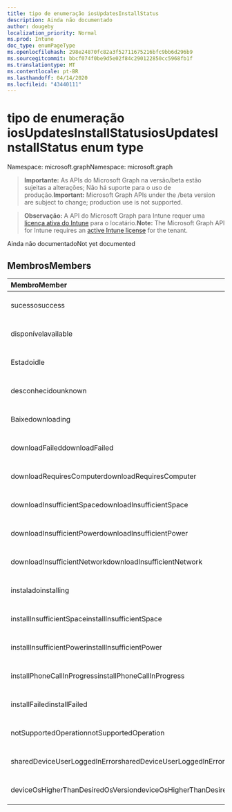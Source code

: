 ```yaml
---
title: tipo de enumeração iosUpdatesInstallStatus
description: Ainda não documentado
author: dougeby
localization_priority: Normal
ms.prod: Intune
doc_type: enumPageType
ms.openlocfilehash: 298e24870fc82a3f52711675216bfc9bb6d296b9
ms.sourcegitcommit: bbcf074f0be9d5e02f84c290122850cc5968fb1f
ms.translationtype: MT
ms.contentlocale: pt-BR
ms.lasthandoff: 04/14/2020
ms.locfileid: "43440111"
---
```

# <a name="iosupdatesinstallstatus-enum-type"></a><span data-ttu-id="bdc33-103">tipo de enumeração iosUpdatesInstallStatus</span><span class="sxs-lookup"><span data-stu-id="bdc33-103">iosUpdatesInstallStatus enum type</span></span>

<span data-ttu-id="bdc33-104">Namespace: microsoft.graph</span><span class="sxs-lookup"><span data-stu-id="bdc33-104">Namespace: microsoft.graph</span></span>

> <span data-ttu-id="bdc33-105">**Importante:** As APIs do Microsoft Graph na versão/beta estão sujeitas a alterações; Não há suporte para o uso de produção.</span><span class="sxs-lookup"><span data-stu-id="bdc33-105">**Important:** Microsoft Graph APIs under the /beta version are subject to change; production use is not supported.</span></span>

> <span data-ttu-id="bdc33-106">**Observação:** A API do Microsoft Graph para Intune requer uma [licença ativa do Intune](https://go.microsoft.com/fwlink/?linkid=839381) para o locatário.</span><span class="sxs-lookup"><span data-stu-id="bdc33-106">**Note:** The Microsoft Graph API for Intune requires an [active Intune license](https://go.microsoft.com/fwlink/?linkid=839381) for the tenant.</span></span>

<span data-ttu-id="bdc33-107">Ainda não documentado</span><span class="sxs-lookup"><span data-stu-id="bdc33-107">Not yet documented</span></span>

## <a name="members"></a><span data-ttu-id="bdc33-108">Membros</span><span class="sxs-lookup"><span data-stu-id="bdc33-108">Members</span></span>
|<span data-ttu-id="bdc33-109">Membro</span><span class="sxs-lookup"><span data-stu-id="bdc33-109">Member</span></span>|<span data-ttu-id="bdc33-110">Valor</span><span class="sxs-lookup"><span data-stu-id="bdc33-110">Value</span></span>|<span data-ttu-id="bdc33-111">Descrição</span><span class="sxs-lookup"><span data-stu-id="bdc33-111">Description</span></span>|
|:---|:---|:---|
|<span data-ttu-id="bdc33-112">sucesso</span><span class="sxs-lookup"><span data-stu-id="bdc33-112">success</span></span>|<span data-ttu-id="bdc33-113">,0</span><span class="sxs-lookup"><span data-stu-id="bdc33-113">0</span></span>|<span data-ttu-id="bdc33-114">Ainda não documentado</span><span class="sxs-lookup"><span data-stu-id="bdc33-114">Not yet documented</span></span>|
|<span data-ttu-id="bdc33-115">disponível</span><span class="sxs-lookup"><span data-stu-id="bdc33-115">available</span></span>|<span data-ttu-id="bdc33-116">1</span><span class="sxs-lookup"><span data-stu-id="bdc33-116">1</span></span>|<span data-ttu-id="bdc33-117">Ainda não documentado</span><span class="sxs-lookup"><span data-stu-id="bdc33-117">Not yet documented</span></span>|
|<span data-ttu-id="bdc33-118">Estado</span><span class="sxs-lookup"><span data-stu-id="bdc33-118">idle</span></span>|<span data-ttu-id="bdc33-119">duas</span><span class="sxs-lookup"><span data-stu-id="bdc33-119">2</span></span>|<span data-ttu-id="bdc33-120">Ainda não documentado</span><span class="sxs-lookup"><span data-stu-id="bdc33-120">Not yet documented</span></span>|
|<span data-ttu-id="bdc33-121">desconhecido</span><span class="sxs-lookup"><span data-stu-id="bdc33-121">unknown</span></span>|<span data-ttu-id="bdc33-122">3D</span><span class="sxs-lookup"><span data-stu-id="bdc33-122">3</span></span>|<span data-ttu-id="bdc33-123">Ainda não documentado</span><span class="sxs-lookup"><span data-stu-id="bdc33-123">Not yet documented</span></span>|
|<span data-ttu-id="bdc33-124">Baixe</span><span class="sxs-lookup"><span data-stu-id="bdc33-124">downloading</span></span>|<span data-ttu-id="bdc33-125">-2016330712</span><span class="sxs-lookup"><span data-stu-id="bdc33-125">-2016330712</span></span>|<span data-ttu-id="bdc33-126">Ainda não documentado</span><span class="sxs-lookup"><span data-stu-id="bdc33-126">Not yet documented</span></span>|
|<span data-ttu-id="bdc33-127">downloadFailed</span><span class="sxs-lookup"><span data-stu-id="bdc33-127">downloadFailed</span></span>|<span data-ttu-id="bdc33-128">-2016330711</span><span class="sxs-lookup"><span data-stu-id="bdc33-128">-2016330711</span></span>|<span data-ttu-id="bdc33-129">Ainda não documentado</span><span class="sxs-lookup"><span data-stu-id="bdc33-129">Not yet documented</span></span>|
|<span data-ttu-id="bdc33-130">downloadRequiresComputer</span><span class="sxs-lookup"><span data-stu-id="bdc33-130">downloadRequiresComputer</span></span>|<span data-ttu-id="bdc33-131">-2016330710</span><span class="sxs-lookup"><span data-stu-id="bdc33-131">-2016330710</span></span>|<span data-ttu-id="bdc33-132">Ainda não documentado</span><span class="sxs-lookup"><span data-stu-id="bdc33-132">Not yet documented</span></span>|
|<span data-ttu-id="bdc33-133">downloadInsufficientSpace</span><span class="sxs-lookup"><span data-stu-id="bdc33-133">downloadInsufficientSpace</span></span>|<span data-ttu-id="bdc33-134">-2016330709</span><span class="sxs-lookup"><span data-stu-id="bdc33-134">-2016330709</span></span>|<span data-ttu-id="bdc33-135">Ainda não documentado</span><span class="sxs-lookup"><span data-stu-id="bdc33-135">Not yet documented</span></span>|
|<span data-ttu-id="bdc33-136">downloadInsufficientPower</span><span class="sxs-lookup"><span data-stu-id="bdc33-136">downloadInsufficientPower</span></span>|<span data-ttu-id="bdc33-137">-2016330708</span><span class="sxs-lookup"><span data-stu-id="bdc33-137">-2016330708</span></span>|<span data-ttu-id="bdc33-138">Ainda não documentado</span><span class="sxs-lookup"><span data-stu-id="bdc33-138">Not yet documented</span></span>|
|<span data-ttu-id="bdc33-139">downloadInsufficientNetwork</span><span class="sxs-lookup"><span data-stu-id="bdc33-139">downloadInsufficientNetwork</span></span>|<span data-ttu-id="bdc33-140">-2016330707</span><span class="sxs-lookup"><span data-stu-id="bdc33-140">-2016330707</span></span>|<span data-ttu-id="bdc33-141">Ainda não documentado</span><span class="sxs-lookup"><span data-stu-id="bdc33-141">Not yet documented</span></span>|
|<span data-ttu-id="bdc33-142">instalado</span><span class="sxs-lookup"><span data-stu-id="bdc33-142">installing</span></span>|<span data-ttu-id="bdc33-143">-2016330706</span><span class="sxs-lookup"><span data-stu-id="bdc33-143">-2016330706</span></span>|<span data-ttu-id="bdc33-144">Ainda não documentado</span><span class="sxs-lookup"><span data-stu-id="bdc33-144">Not yet documented</span></span>|
|<span data-ttu-id="bdc33-145">installInsufficientSpace</span><span class="sxs-lookup"><span data-stu-id="bdc33-145">installInsufficientSpace</span></span>|<span data-ttu-id="bdc33-146">-2016330705</span><span class="sxs-lookup"><span data-stu-id="bdc33-146">-2016330705</span></span>|<span data-ttu-id="bdc33-147">Ainda não documentado</span><span class="sxs-lookup"><span data-stu-id="bdc33-147">Not yet documented</span></span>|
|<span data-ttu-id="bdc33-148">installInsufficientPower</span><span class="sxs-lookup"><span data-stu-id="bdc33-148">installInsufficientPower</span></span>|<span data-ttu-id="bdc33-149">-2016330704</span><span class="sxs-lookup"><span data-stu-id="bdc33-149">-2016330704</span></span>|<span data-ttu-id="bdc33-150">Ainda não documentado</span><span class="sxs-lookup"><span data-stu-id="bdc33-150">Not yet documented</span></span>|
|<span data-ttu-id="bdc33-151">installPhoneCallInProgress</span><span class="sxs-lookup"><span data-stu-id="bdc33-151">installPhoneCallInProgress</span></span>|<span data-ttu-id="bdc33-152">-2016330703</span><span class="sxs-lookup"><span data-stu-id="bdc33-152">-2016330703</span></span>|<span data-ttu-id="bdc33-153">Ainda não documentado</span><span class="sxs-lookup"><span data-stu-id="bdc33-153">Not yet documented</span></span>|
|<span data-ttu-id="bdc33-154">installFailed</span><span class="sxs-lookup"><span data-stu-id="bdc33-154">installFailed</span></span>|<span data-ttu-id="bdc33-155">-2016330702</span><span class="sxs-lookup"><span data-stu-id="bdc33-155">-2016330702</span></span>|<span data-ttu-id="bdc33-156">Ainda não documentado</span><span class="sxs-lookup"><span data-stu-id="bdc33-156">Not yet documented</span></span>|
|<span data-ttu-id="bdc33-157">notSupportedOperation</span><span class="sxs-lookup"><span data-stu-id="bdc33-157">notSupportedOperation</span></span>|<span data-ttu-id="bdc33-158">-2016330701</span><span class="sxs-lookup"><span data-stu-id="bdc33-158">-2016330701</span></span>|<span data-ttu-id="bdc33-159">Ainda não documentado</span><span class="sxs-lookup"><span data-stu-id="bdc33-159">Not yet documented</span></span>|
|<span data-ttu-id="bdc33-160">sharedDeviceUserLoggedInError</span><span class="sxs-lookup"><span data-stu-id="bdc33-160">sharedDeviceUserLoggedInError</span></span>|<span data-ttu-id="bdc33-161">-2016330699</span><span class="sxs-lookup"><span data-stu-id="bdc33-161">-2016330699</span></span>|<span data-ttu-id="bdc33-162">Ainda não documentado</span><span class="sxs-lookup"><span data-stu-id="bdc33-162">Not yet documented</span></span>|
|<span data-ttu-id="bdc33-163">deviceOsHigherThanDesiredOsVersion</span><span class="sxs-lookup"><span data-stu-id="bdc33-163">deviceOsHigherThanDesiredOsVersion</span></span>|<span data-ttu-id="bdc33-164">-2016330696</span><span class="sxs-lookup"><span data-stu-id="bdc33-164">-2016330696</span></span>|<span data-ttu-id="bdc33-165">Ainda não documentado</span><span class="sxs-lookup"><span data-stu-id="bdc33-165">Not yet documented</span></span>|



